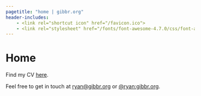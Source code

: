 ```yaml
---
pagetitle: "home | gibbr.org"
header-includes:
	- <link rel="shortcut icon" href="/favicon.ico">
	- <link rel="stylesheet" href="/fonts/font-awesome-4.7.0/css/font-awesome.min.css">
---
```


<h1>
Home
<span style="float: right; margin: 0">
	<a href="https://www.linkedin.com/in/ryan-gibb"
		style="float: left; margin: 0 0.5em 0 0;">
		<i class="fa fa-linkedin"></i>
	</a>
	<a href="https://github.com/RyanGibb"
		style="float: left; margin: 0 0 0 0;">
		<i class="fa fa-github"></i>
	</a>
</span>
</h1>

Find my CV [here](/resources/cv.pdf).

Feel free to get in touch at [ryan@gibbr.org](mailto:ryan@gibbr.org) or [\@ryan:gibbr.org](https://app.element.io/#/user/@ryan:gibbr.org).

